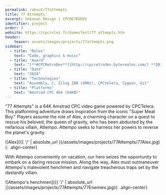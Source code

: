 ```yaml
---
permalink: /about/77attempts
title: 77 Attempts
excerpt: Unknown Design | CPCRETRODEV
identifier: project
order: 3
website: https://cpcrulez.fr/GamesTest/77_attempts.htm
header:
    teaser: assets/images/projects/77attempts.png
sidebar:
  - title: "Roles"
    text: "Code, graphics & music"
  - title: "Award"
    text: "[**#CPCRetroDev**](http://cpcretrodev.byterealms.com/) **2018**, Best Student Game"
  - title: "Date"
    text: "2018"
  - title: "Technologies"
    text: "Assembly, C, Zilog Z80 (4MHz), CPCtelera, Cygwin, Git"
  - title: "Platforms"
    text: "Amstrad CPC 464 (64KB)"
---
```


"77 Attempts" is a 64K Amstrad CPC video game powered by CPCTelera. This platforming adventure draws inspiration from the iconic "Super Meat Boy." Players assume the role of Alex, a charming character on a quest to rescue his beloved, the queen of gravity, who has been abducted by the nefarious villain, Attempo. Attempo seeks to harness her powers to reverse the planet's gravity. 

![Alex]({{ '/' | absolute_url }}/assets/images/projects/77Attempts/77Alex.jpg){: .align-center}

With Attempo conveniently on vacation, our hero seizes the opportunity to embark on a daring rescue mission. Along the way, Alex must outmaneuver Attempo's malevolent henchmen and navigate treacherous traps set by the dastardly villain.

![Attempo's henchmen]({{ '/' | absolute_url }}/assets/images/projects/77Attempts/77Enemies.jpg){: .align-center}